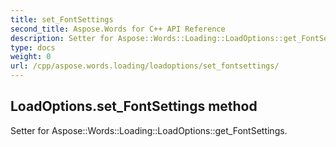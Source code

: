```yaml
---
title: set_FontSettings
second_title: Aspose.Words for C++ API Reference
description: Setter for Aspose::Words::Loading::LoadOptions::get_FontSettings. 
type: docs
weight: 0
url: /cpp/aspose.words.loading/loadoptions/set_fontsettings/
---
```

## LoadOptions.set_FontSettings method


Setter for Aspose::Words::Loading::LoadOptions::get_FontSettings. 


